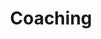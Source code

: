 ---
title: "Coaching"
slug: "coaching"
order: 3
description: "Vous souhaitez être accompagné avec succès à atteindre vos objectifs personnels et professionnels ? Mon approche de coaching vous permet de développer votre potentiel et d'optimiser vos performances managériales."
benefits_title: "Pourquoi choisir mes services ?"
benefits:
  - title: "Personnalisation"
    description: "Coaching adapté à votre profil et vos objectifs spécifiques"
  - title: "Pratique"
    description: "Outils concrets et techniques éprouvées pour votre développement"
  - title: "Résultats"
    description: "Accompagnement orienté performance et atteinte d'objectifs mesurables"
closing_text: "Développez votre leadership et atteignez vos objectifs avec un accompagnement personnalisé."
cta_text: "J'exprime mon besoin"
testimonials_title: "Témoignages clients"
animation_direction: "bottom"
---